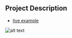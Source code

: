 ## Project Description

* [live example](https://tae898.github.io/website-templates/relic-portal/)

![alt text](https://github.com/learning-zone/Website-Templates/blob/master/assets/Relic.png "Relic")
